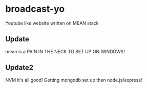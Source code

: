 # broadcast-yo
Youtube like website written on MEAN stack

## Update 
mean is a PAIN IN THE NECK TO SET UP ON WINDOWS! 

## Update2 
NVM it's all good! Getting mongodb set up then node.js/express!
